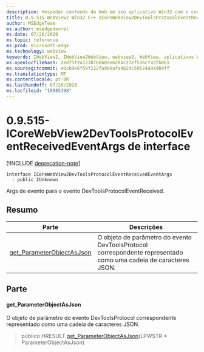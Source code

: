 ```yaml
---
description: Hospedar conteúdo da Web em seu aplicativo Win32 com o controle WebView2 do Microsoft Edge
title: 0.9.515-WebView2 Win32 C++ ICoreWebView2DevToolsProtocolEventReceivedEventArgs
author: MSEdgeTeam
ms.author: msedgedevrel
ms.date: 07/20/2020
ms.topic: reference
ms.prod: microsoft-edge
ms.technology: webview
keywords: IWebView2, IWebView2WebView, webview2, WebView, aplicativos Win32, Win32, Edge, ICoreWebView2, ICoreWebView2Controller, controle do navegador, HTML Edge
ms.openlocfilehash: 2ed75f2a12387b6b8de628ac27ef536cf43fb8b1
ms.sourcegitcommit: e0cb9e6f59f222fade6afa4829c59524a9a9b9ff
ms.translationtype: MT
ms.contentlocale: pt-BR
ms.lasthandoff: 07/20/2020
ms.locfileid: "10885398"
---
```

# 0.9.515-ICoreWebView2DevToolsProtocolEventReceivedEventArgs de interface 

[!INCLUDE [deprecation-note](../../includes/deprecation-note.md)]

```
interface ICoreWebView2DevToolsProtocolEventReceivedEventArgs
  : public IUnknown
```

Args de evento para o evento DevToolsProtocolEventReceived.

## Resumo

 Parte                        | Descrições
--------------------------------|---------------------------------------------
[get_ParameterObjectAsJson](#get_parameterobjectasjson) | O objeto de parâmetro do evento DevToolsProtocol correspondente representado como uma cadeia de caracteres JSON.

## Parte

#### get_ParameterObjectAsJson 

O objeto de parâmetro do evento DevToolsProtocol correspondente representado como uma cadeia de caracteres JSON.

> público HRESULT [get_ParameterObjectAsJson](#get_parameterobjectasjson)(LPWSTR * ParameterObjectAsJson)

